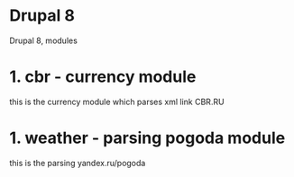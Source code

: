 # Drupal 8
Drupal 8, modules
# 1. cbr - currency module
this is the currency module which parses xml link CBR.RU
# 1. weather - parsing pogoda module
this is the parsing yandex.ru/pogoda
